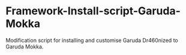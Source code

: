 # Framework-Install-script-Garuda-Mokka
Modification script for installing and customise Garuda Dr460nized to Garuda Mokka.
